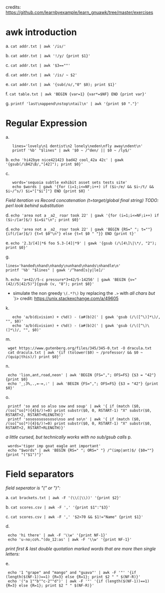 credits: https://github.com/learnbyexample/learn_gnuawk/tree/master/exercises
# awk introduction

a. `cat addr.txt | awk '/is/'`

b. `cat addr.txt | awk '!/y/ {print $1}'`

c. `cat addr.txt | awk '$3==""'`

d. `cat addr.txt | awk '/is/ ~ $2'`

e. `cat addr.txt | awk '{sub(/o/,"0" $0); print $1}'`

f. `cat table.txt | awk 'BEGIN {var=1} {var*=$NF} END {print var}'`

g. `printf 'last\nappend\nstop\ntail\n' | awk '{print $0 "."}' `

# Regular Expression

a. 
```
   lines='lovely\n1 dentist\n2 lonely\neden\nfly away\ndent\n'
   printf '%b' "$lines" | awk '$0 ~ /^den/ || $0 ~ /ly$/'
```

b. `echo 'hi42bye nice421423 bad42 cool_42a 42c' | gawk '{gsub(/\B42\B/,"[42]"); print $0}'`

c. 
```
   words='sequoia subtle exhibit asset sets tests site'
   echo $words | gawk '{for (i=1;i<=NF;i++) if ($i~/e/ && $i~/t/ && $i~/^s/) $i="["$i"]"} END {print $0} ' 
```

*Field iteration vs Record concatenation (t=target/global final string) TODO: perl look behind substitution*

d. `echo 'area not a _a2_ roar took 22' | gawk '{for (i=1;i<=NF;i++) if ($i~/[ar]$/) $i=$i"\n"; print $0}'`

d. `echo 'area not a _a2_ roar took 22' | gawk 'BEGIN {RS=" "; t=""} {if(/[ar]$/) {t=t $0"\n"} else {t=t $0 " "}} END {print t}'`

e. `echo '2.3/[4]|*6 foo 5.3-[4]|*9' | gawk '{gsub (/\[4\]\|\*/, "2"); print $0}'`

g. 
   ```
   lines='handed\nhand\nhandy\nunhand\nhands\nhandle\n'
   printf '%b' "$lines" | gawk '/^hand[s|y|le]/'
   ```

h. `echo 'a+42//5-c pressure*3+42/5-14256' | gawk 'BEGIN {v="(42//5|42/5)"}{gsub (v, "8"); print $0}'`

* simulate the non greedy `\(.*?\)` by replacing the `.>` with *all chars but* `\)>  credit: https://unix.stackexchange.com/a/49605

k. 
```
   echo 'a/b(division) + c%d() - (a#(b)2(' | gawk 'gsub (/\([^\)]*\)/, "", $0)'
   echo 'a/b(division) + c%d() - (a#(b)2(' | gawk 'gsub (/\([^\)\(]*\)/, "", $0)'
```

m. 
  ```
   wget https://www.gutenberg.org/files/345/345-0.txt -O dracula.txt
   cat dracula.txt | awk '{if (tolower($0) ~ /professor/ && $0 ~ /(quip|this)/) print $0}'
  ```

n. 
  ```
   echo 'lion,ant,road,neon' | awk 'BEGIN {FS=","; OFS=FS} {$3 = "42"} {print $0}
   echo '_;3%,.,=-=,:' | awk 'BEGIN {FS=","; OFS=FS} {$3 = "42"} {print $0}'
  ```

o. 
  ```
   printf 'so and so also sow and soup' | awk '{ if (match ($0, /(so[^so]*){4}$/)!=0) print substr($0, 0, RSTART-1) "X" substr($0, RSTART+2, RSTART+RLENGTH)}'
   printf 'sososososososo\nso and so\n' | awk '{ if (match ($0, /(so[^so]*){4}$/)!=0) print substr($0, 0, RSTART-1) "X" substr($0, RSTART+2, RSTART+RLENGTH)}'
  ```

*a little cursed, but *technically* works with no sub/gsub calls*
p. 
  ```
   words='tiger imp goat eagle ant important'
   echo "$words" | awk 'BEGIN {RS=" "; ORS=" "} /^(imp|ant)$/ {$0=""} {print "("$1")"}'
  ```

# Field separators
*field seperator is "(" or ")":*

a. `cat brackets.txt | awk -F '(\\(|\\))' '{print $2}'`

b. `cat scores.csv | awk -F ',' '{print $1":"$3}'`

c. `cat scores.csv | awk -F ',' '$2>70 && $1!="Name" {print $1}'`

d. 
  ```
   echo 'hi there' | awk -F '\\w' '{print NF-1}'
   echo 'u-no;co%."(do_12:as' | awk -F '\\w' '{print NF-1}'
  ```
*print first & last double quotation marked words that are more then single letters:*

e. 
  ```
   echo '1 "grape" and "mango" and "guava"' | awk -F '"' '{if (length($(NF-1))==1) {R=3} else {R=1}; print $2 " " $(NF-R)}'
   echo '("a 1""b""c-2""d")' | awk -F '"' '{if (length($(NF-1))==1) {R=3} else {R=1}; print $2 " " $(NF-R)}'
  ```
